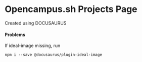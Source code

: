 # Opencampus.sh Projects Page

Created using DOCUSAURUS

#### Problems

If ideal-image missing, run

```
npm i --save @docusaurus/plugin-ideal-image
```
